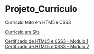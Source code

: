 # Projeto_Curriculo
 <p>Curriculo feito em HTM5 e CSS3</p>
 <a href="https://evertonhenrique.github.io/Projeto_Curriculo/curriculo_everton.html" target="_blank" rel="external">Curriculo em Site</a>

 <a href="Certificados/Everton-Oliveira-HTML5-e-CSS3-Modulo-1-de-5-VIP-Certificado-Curso-em-Video.pdf" target="_blank" rel="external">Certificado de HTML5 e CSS3 - Modulo 1</a>
 <br>
 <a href="Certificados/Everton-Oliveira-HTML5-e-CSS3-Modulo-2-de-5-VIP-Certificado-Curso-em-Video.pdf" target="_blank" rel="external">Certificado de HTML5 e CSS3 - Modulo 2</a>